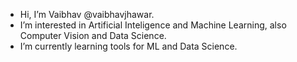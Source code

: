 - Hi, I’m Vaibhav @vaibhavjhawar.
- I’m interested in Artificial Inteligence and Machine Learning, also Computer Vision and Data Science.
- I’m currently learning tools for ML and Data Science.


<!---
vaibhavjhawar/vaibhavjhawar is a ✨ special ✨ repository because its `README.md` (this file) appears on your GitHub profile.
You can click the Preview link to take a look at your changes.
--->
